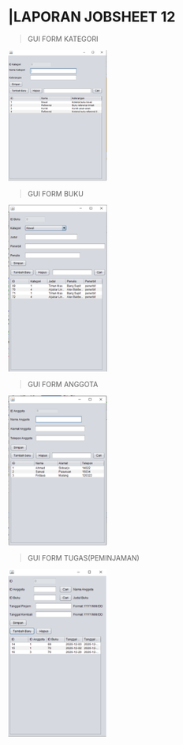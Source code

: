 <h1> |LAPORAN JOBSHEET 12 </h1>

<blockquote>GUI FORM KATEGORI</blockquote>
<img src="https://github.com/Auful01/PBO/blob/master/J12/img/kategori.png" width=200px>
<blockquote>GUI FORM BUKU</blockquote>
<img src="https://github.com/Auful01/PBO/blob/master/J12/img/buku.png" width=200px>
<blockquote>GUI FORM ANGGOTA</blockquote>
<img src="https://github.com/Auful01/PBO/blob/master/J12/img/anggota.png" width=200px>
<blockquote>GUI FORM TUGAS(PEMINJAMAN)</blockquote>
<img src="https://github.com/Auful01/PBO/blob/master/J12/img/Tugas.png" width=200px>
